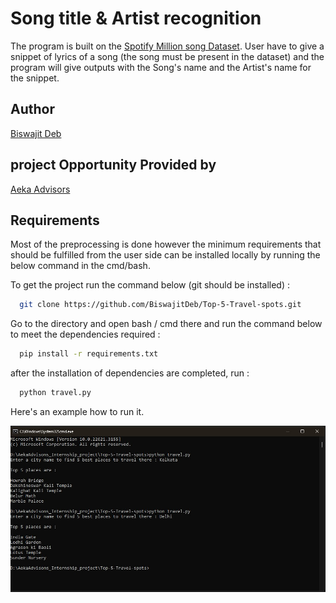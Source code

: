 
# Song title & Artist recognition

The program is built on the [Spotify Million song Dataset](https://www.kaggle.com/datasets/joebeachcapital/57651-spotify-songs). User have to give a snippet of lyrics of a song (the song must be present in the dataset) and the program will give outputs with the Song's name and the Artist's name for the snippet.



## Author

[Biswajit Deb](https://github.com/BiswajitDeb)


## project Opportunity Provided by

 [Aeka Advisors](https://aekaadvisors.com/)


## Requirements

Most of the preprocessing is done however the minimum requirements that should be fulfilled from the user side can be installed locally by running the below command in the cmd/bash.

To get the project run the command below (git should be installed) : 

```bash
  git clone https://github.com/BiswajitDeb/Top-5-Travel-spots.git
```

Go to the directory and open bash / cmd there and run the command below to meet the dependencies required : 

```bash
  pip install -r requirements.txt
```

after the installation of dependencies are completed, run : 

```bash
  python travel.py
```
Here's an example how to run it.

![Demo 1](https://github.com/BiswajitDeb/Top-5-Travel-spots/blob/main/Demo1.jpg)

